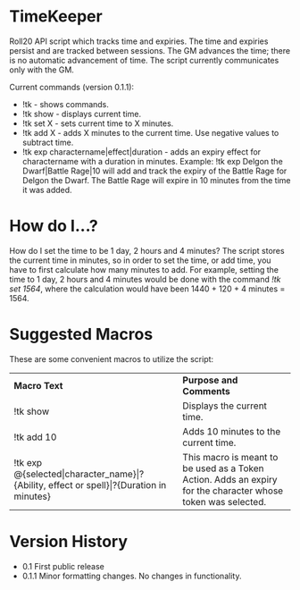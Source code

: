 # TimeKeeper
Roll20 API script which tracks time and expiries. The time and expiries persist and are tracked between sessions. The GM advances the time; there is no automatic advancement of time. The script currently communicates only with the GM.

Current commands (version 0.1.1):
<ul>
  <li>!tk - shows commands.</li>
  <li>!tk show - displays current time.</li>
  <li>!tk set X - sets current time to X minutes.</li>
  <li>!tk add X - adds X minutes to the current time. Use negative values to subtract time.</li>
  <li>!tk exp charactername|effect|duration - adds an expiry effect for charactername with a duration in minutes. Example: !tk exp Delgon the Dwarf|Battle Rage|10 will add and track the expiry of the Battle Rage for Delgon the Dwarf. The Battle Rage will expire in 10 minutes from the time it was added.</li>
</ul>

# How do I...?
How do I set the time to be 1 day, 2 hours and 4 minutes? The script stores the current time in minutes, so in order to set the time, or add time, you have to first calculate how many minutes to add. For example, setting the time to 1 day, 2 hours and 4 minutes would be done with the command <i>!tk set 1564</i>, where the calculation would have been 1440 + 120 + 4 minutes = 1564.

# Suggested Macros
These are some convenient macros to utilize the script:
<table>
  <tr>
    <td><b>Macro Text</b></td><td><b>Purpose and Comments</b></td>
  </tr>
  <tr>
    <td>!tk show</td><td>Displays the current time.</td>
  </tr>
  <tr>
    <td>!tk add 10</td><td>Adds 10 minutes to the current time.</td>
  </tr>
  <tr>
    <td>!tk exp @{selected|character_name}|?{Ability, effect or spell}|?{Duration in minutes}</td><td>This macro is meant to be used as a Token Action. Adds an expiry for the character whose token was selected.</td>
  </tr>
  </table>
  
# Version History
<ul>
  <li>0.1 First public release</li>
  <li>0.1.1 Minor formatting changes. No changes in functionality.</li>
</ul>
  
